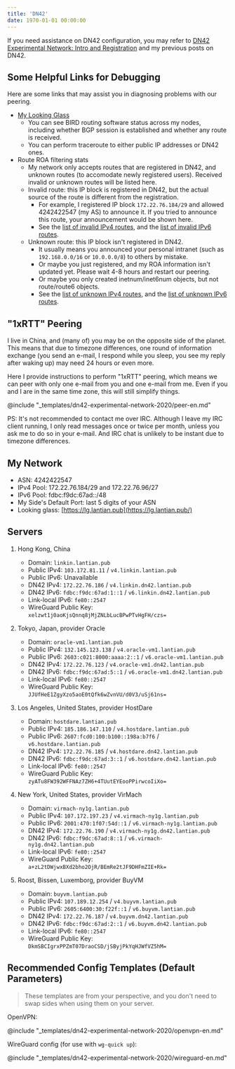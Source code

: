 ```yaml
---
title: 'DN42'
date: 1970-01-01 00:00:00
---
```


If you need assistance on DN42 configuration, you may refer to [DN42 Experimental Network: Intro and Registration](/en/article/modify-website/dn42-experimental-network-2020.lantian) and my previous posts on DN42.

Some Helpful Links for Debugging
--------------------------------

Here are some links that may assist you in diagnosing problems with our peering.

- [My Looking Glass](https://lg.lantian.pub/)
  - You can see BIRD routing software status across my nodes, including whether BGP session is established and whether any route is received.
  - You can perform traceroute to either public IP addresses or DN42 ones.
- Route ROA filtering stats
  - My network only accepts routes that are registered in DN42, and unknown routes (to accomodate newly registered users). Received invalid or unknown routes will be listed here.
  - Invalid route: this IP block is registered in DN42, but the actual source of the route is different from the registration.
    - For example, I registered IP block `172.22.76.184/29` and allowed 4242422547 (my AS) to announce it. If you tried to announce this route, your announcement would be shown here.
    - See the [list of invalid IPv4 routes](https://lg.lantian.pub/route_generic/local/table%20roa_fail_v4), and the [list of invalid IPv6 routes](https://lg.lantian.pub/route_generic/local/table%20roa_fail_v6).
  - Unknown route: this IP block isn't registered in DN42.
    - It usually means you announced your personal intranet (such as `192.168.0.0/16` or `10.0.0.0/8`) to others by mistake.
    - Or maybe you just registered, and my ROA information isn't updated yet. Please wait 4-8 hours and restart our peering.
    - Or maybe you only created inetnum/inet6num objects, but not route/route6 objects.
    - See the [list of unknown IPv4 routes](https://lg.lantian.pub/route_generic/local/table%20roa_unknown_v4), and the [list of unknown IPv6 routes](https://lg.lantian.pub/route_generic/local/table%20roa_unknown_v6).

"1xRTT" Peering
---------------

I live in China, and (many of) you may be on the opposite side of the planet. This means that due to timezone differences, one round of information exchange (you send an e-mail, I respond while you sleep, you see my reply after waking up) may need 24 hours or even more.

Here I provide instructions to perform "1xRTT" peering, which means we can peer with only one e-mail from you and one e-mail from me. Even if you and I are in the same time zone, this will still simplify things.

@include "_templates/dn42-experimental-network-2020/peer-en.md"

PS: It's not recommended to contact me over IRC. Although I leave my IRC client running, I only read messages once or twice per month, unless you ask me to do so in your e-mail. And IRC chat is unlikely to be instant due to timezone differences.

My Network
----------

- ASN: 4242422547
- IPv4 Pool: 172.22.76.184/29 and 172.22.76.96/27
- IPv6 Pool: fdbc:f9dc:67ad::/48
- My Side's Default Port: last 5 digits of your ASN
- Looking glass: [https://lg.lantian.pub](https://lg.lantian.pub/)

Servers
-------

1. Hong Kong, China
   - Domain: `linkin.lantian.pub`
   - Public IPv4: `103.172.81.11` / `v4.linkin.lantian.pub`
   - Public IPv6: Unavailable
   - DN42 IPv4: `172.22.76.186` / `v4.linkin.dn42.lantian.pub`
   - DN42 IPv6: `fdbc:f9dc:67ad:1::1` / `v6.linkin.dn42.lantian.pub`
   - Link-local IPv6: `fe80::2547`
   - WireGuard Public Key: `xelzwt1j0aoKjsQnnq8jMjZNLbLucBPwPTvHgFH/czs=`

2. Tokyo, Japan, provider Oracle
   - Domain: `oracle-vm1.lantian.pub`
   - Public IPv4: `132.145.123.138` / `v4.oracle-vm1.lantian.pub`
   - Public IPv6: `2603:c021:8000:aaaa:2::1` / `v6.oracle-vm1.lantian.pub`
   - DN42 IPv4: `172.22.76.123` / `v4.oracle-vm1.dn42.lantian.pub`
   - DN42 IPv6: `fdbc:f9dc:67ad:5::1` / `v6.oracle-vm1.dn42.lantian.pub`
   - Link-local IPv6: `fe80::2547`
   - WireGuard Public Key: `JJUfHeE1ZgyXzo5aoE0tQfk6wZvnVU/d0V3/uSj61ns=`

3. Los Angeles, United States, provider HostDare
   - Domain: `hostdare.lantian.pub`
   - Public IPv4: `185.186.147.110` / `v4.hostdare.lantian.pub`
   - Public IPv6: `2607:fcd0:100:b100::198a:b7f6` / `v6.hostdare.lantian.pub`
   - DN42 IPv4: `172.22.76.185` / `v4.hostdare.dn42.lantian.pub`
   - DN42 IPv6: `fdbc:f9dc:67ad:3::1` / `v6.hostdare.dn42.lantian.pub`
   - Link-local IPv6: `fe80::2547`
   - WireGuard Public Key: `zyATu8FW392WFFNAz7ZH6+4TUutEYEooPPirwcoIiXo=`

4. New York, United States, provider VirMach
   - Domain: `virmach-ny1g.lantian.pub`
   - Public IPv4: `107.172.197.23` / `v4.virmach-ny1g.lantian.pub`
   - Public IPv6: `2001:470:1f07:54d::1` / `v6.virmach-ny1g.lantian.pub`
   - DN42 IPv4: `172.22.76.190` / `v4.virmach-ny1g.dn42.lantian.pub`
   - DN42 IPv6: `fdbc:f9dc:67ad:8::1` / `v6.virmach-ny1g.dn42.lantian.pub`
   - Link-local IPv6: `fe80::2547`
   - WireGuard Public Key: `a+zL2tDWjwxBXd2bho2OjR/BEmRe2tJF9DHFmZIE+Rk=`

5. Roost, Bissen, Luxemborg, provider BuyVM
   - Domain: `buyvm.lantian.pub`
   - Public IPv4: `107.189.12.254` / `v4.buyvm.lantian.pub`
   - Public IPv6: `2605:6400:30:f22f::1` / `v6.buyvm.lantian.pub`
   - DN42 IPv4: `172.22.76.187` / `v4.buyvm.dn42.lantian.pub`
   - DN42 IPv6: `fdbc:f9dc:67ad:2::1` / `v6.buyvm.dn42.lantian.pub`
   - Link-local IPv6: `fe80::2547`
   - WireGuard Public Key: `DkmSBCIgrxPPZmT07DraoCSD/jSByjPkYqHJWfVZ5hM=`

Recommended Config Templates (Default Parameters)
-------------------------------------------------

> These templates are from your perspective, and you don't need to swap sides when using them on your server.

OpenVPN:

@include "_templates/dn42-experimental-network-2020/openvpn-en.md"

WireGuard config (for use with `wg-quick up`):

@include "_templates/dn42-experimental-network-2020/wireguard-en.md"
